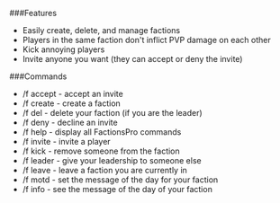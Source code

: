 ###Features
* Easily create, delete, and manage factions
* Players in the same faction don't inflict PVP damage on each other
* Kick annoying players
* Invite anyone you want (they can accept or deny the invite)

###Commands
* /f accept - accept an invite
* /f create - create a faction
* /f del - delete your faction (if you are the leader)
* /f deny - decline an invite
* /f help - display all FactionsPro commands
* /f invite <player> - invite a player
* /f kick <player> - remove someone from the faction
* /f leader <player> - give your leadership to someone else
* /f leave - leave a faction you are currently in
* /f motd - set the message of the day for your faction
* /f info - see the message of the day of your faction
